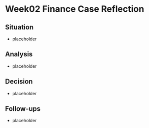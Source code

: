 # Week02 Finance Case Reflection
## Situation
- placeholder
## Analysis
- placeholder
## Decision
- placeholder
## Follow-ups
- placeholder
